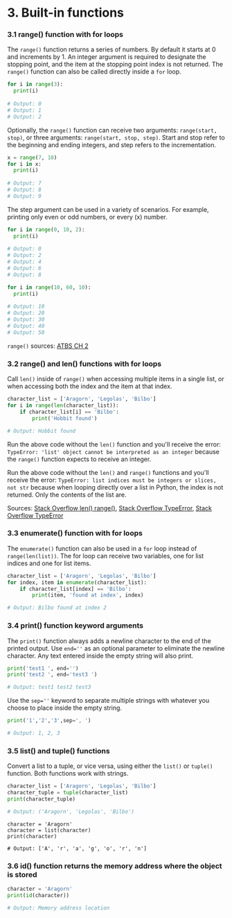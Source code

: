 # 3. Built-in functions

### 3.1 range() function with for loops

The `range()` function returns a series of numbers. By default it starts at 0 and increments by 1. An integer argument is required to designate the stopping point, and the item at the stopping point index is not returned. The `range()` function can also be called directly inside a `for` loop.

```py
for i in range(3):
  print(i)
 
# Output: 0
# Output: 1
# Output: 2
```

Optionally, the `range()` function can receive two arguments: `range(start, stop)`, or three arguments: `range(start, stop, step)`. Start and stop refer to the beginning and ending integers, and step refers to the incrementation. 

```py
x = range(7, 10)
for i in x:
  print(i)
 
# Output: 7
# Output: 8
# Output: 9
```

The step argument can be used in a variety of scenarios. For example, printing only even or odd numbers, or every (x) number. 

```py
for i in range(0, 10, 2):
  print(i)
  
# Output: 0
# Output: 2
# Output: 4
# Output: 6
# Output: 8

for i in range(10, 60, 10):
  print(i)
  
# Output: 10
# Output: 20
# Output: 30
# Output: 40
# Output: 50
```

`range()` sources: [ATBS CH 2](https://automatetheboringstuff.com/2e/chapter2/)

### 3.2 range() and len() functions with for loops

Call `len()` inside of `range()` when accessing multiple items in a single list, or when accessing both the index and the item at that index.

```py
character_list = ['Aragorn', 'Legolas', 'Bilbo']
for i in range(len(character_list)):
    if character_list[i] == 'Bilbo':
        print('Hobbit found')

# Output: Hobbit found
```

Run the above code without the `len()` function and you'll receive the error: `TypeError: 'list' object cannot be interpreted as an integer` because the `range()` function expects to receive an integer. 

Run the above code without the `len()` and `range()` functions and you'll receive the error: `TypeError: list indices must be integers or slices, not str` because when looping directly over a list in Python, the index is not returned. Only the contents of the list are.

Sources: [Stack Overflow len() range()](https://stackoverflow.com/questions/19184335/is-there-a-need-for-rangelena), [Stack Overflow TypeError](https://stackoverflow.com/questions/28036309/typeerror-list-object-cannot-be-interpreted-as-an-integer), [Stack Overflow TypeError](https://stackoverflow.com/questions/32554527/typeerror-list-indices-must-be-integers-or-slices-not-str)

### 3.3 enumerate() function with for loops

The `enumerate()` function can also be used in a `for` loop instead of `range(len(list))`. The for loop can receive two variables, one for list indices and one for list items.

```py
character_list = ['Aragorn', 'Legolas', 'Bilbo']
for index, item in enumerate(character_list):
    if character_list[index] == 'Bilbo':
        print(item, 'found at index', index)

# Output: Bilbo found at index 2

```

### 3.4 print() function keyword arguments

The `print()` function always adds a newline character to the end of the printed output. Use `end=''` as an optional parameter to eliminate the newline character. Any text entered inside the empty string will also print.

```py
print('test1 ', end='')
print('test2 ', end='test3 ')

# Output: test1 test2 test3
```

Use the `sep=''` keyword to separate multiple strings with whatever you choose to place inside the empty string.

```py
print('1','2','3',sep=', ')

# Output: 1, 2, 3
```

### 3.5 list() and tuple() functions

Convert a list to a tuple, or vice versa, using either the `list()` or `tuple()` function. Both functions work with strings. 
```py
character_list = ['Aragorn', 'Legolas', 'Bilbo']
character_tuple = tuple(character_list)
print(character_tuple)

# Output: ('Aragorn', 'Legolas', 'Bilbo')
```
```
character = 'Aragorn'
character = list(character)
print(character)

# Output: ['A', 'r', 'a', 'g', 'o', 'r', 'n']
```


### 3.6 id() function returns the memory address where the object is stored
```py
character = 'Aragorn'
print(id(character))

# Output: Memory address location
```
